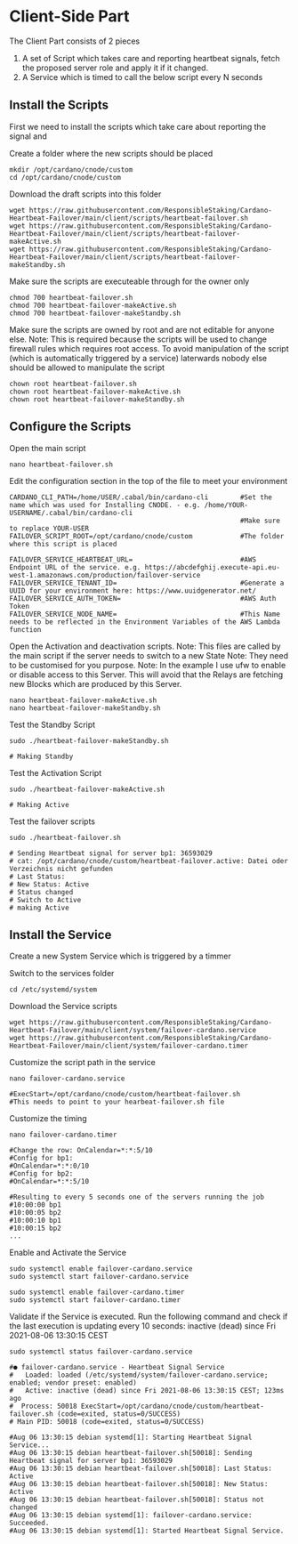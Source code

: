 # Client-Side Part
The Client Part consists of 2 pieces
1. A set of Script which takes care and reporting heartbeat signals, fetch the proposed server role and apply it if it changed.
2. A Service which is timed to call the below script every N seconds


## Install the Scripts
First we need to install the scripts which take care about reporting the signal and

Create a folder where the new scripts should be placed
```
mkdir /opt/cardano/cnode/custom
cd /opt/cardano/cnode/custom
```

Download the draft scripts into this folder
```
wget https://raw.githubusercontent.com/ResponsibleStaking/Cardano-Heartbeat-Failover/main/client/scripts/heartbeat-failover.sh
wget https://raw.githubusercontent.com/ResponsibleStaking/Cardano-Heartbeat-Failover/main/client/scripts/heartbeat-failover-makeActive.sh
wget https://raw.githubusercontent.com/ResponsibleStaking/Cardano-Heartbeat-Failover/main/client/scripts/heartbeat-failover-makeStandby.sh
```
Make sure the scripts are executeable through for the owner only
```
chmod 700 heartbeat-failover.sh
chmod 700 heartbeat-failover-makeActive.sh
chmod 700 heartbeat-failover-makeStandby.sh
```

Make sure the scripts are owned by root and are not editable for anyone else.
Note: This is required because the scripts will be used to change firewall rules which requires root access. To avoid manipulation of the script (which is automatically triggered by a service) laterwards nobody else should be allowed to manipulate the script
```
chown root heartbeat-failover.sh
chown root heartbeat-failover-makeActive.sh
chown root heartbeat-failover-makeStandby.sh
```

## Configure the Scripts
Open the main script
```
nano heartbeat-failover.sh
```

Edit the configuration section in the top of the file to meet your environment
```
CARDANO_CLI_PATH=/home/USER/.cabal/bin/cardano-cli        #Set the name which was used for Installing CNODE. - e.g. /home/YOUR-USERNAME/.cabal/bin/cardano-cli
                                                          #Make sure to replace YOUR-USER
FAILOVER_SCRIPT_ROOT=/opt/cardano/cnode/custom            #The folder where this script is placed

FAILOVER_SERVICE_HEARTBEAT_URL=                           #AWS Endpoint URL of the service. e.g. https://abcdefghij.execute-api.eu-west-1.amazonaws.com/production/failover-service
FAILOVER_SERVICE_TENANT_ID=                               #Generate a UUID for your environment here: https://www.uuidgenerator.net/
FAILOVER_SERVICE_AUTH_TOKEN=                              #AWS Auth Token
FAILOVER_SERVICE_NODE_NAME=                               #This Name needs to be reflected in the Environment Variables of the AWS Lambda function
```

Open the Activation and deactivation scripts.
Note: This files are called by the main script if the server needs to switch to a new State
Note: They need to be customised for you purpose.
Note: In the example I use ufw to enable or disable access to this Server. This will avoid that the Relays are fetching new Blocks which are produced by this Server.
```
nano heartbeat-failover-makeActive.sh
nano heartbeat-failover-makeStandby.sh
```

Test the Standby Script
```
sudo ./heartbeat-failover-makeStandby.sh

# Making Standby
```

Test the Activation Script
```
sudo ./heartbeat-failover-makeActive.sh

# Making Active
```

Test the failover scripts
```
sudo ./heartbeat-failover.sh

# Sending Heartbeat signal for server bp1: 36593029
# cat: /opt/cardano/cnode/custom/heartbeat-failover.active: Datei oder Verzeichnis nicht gefunden
# Last Status:
# New Status: Active
# Status changed
# Switch to Active
# making Active
```

## Install the Service
Create a new System Service which is triggered by a timmer

Switch to the services folder
```
cd /etc/systemd/system
```

Download the Service scripts
```
wget https://raw.githubusercontent.com/ResponsibleStaking/Cardano-Heartbeat-Failover/main/client/system/failover-cardano.service
wget https://raw.githubusercontent.com/ResponsibleStaking/Cardano-Heartbeat-Failover/main/client/system/failover-cardano.timer
```

Customize the script path in the service
```
nano failover-cardano.service

#ExecStart=/opt/cardano/cnode/custom/heartbeat-failover.sh
#This needs to point to your hearbeat-failover.sh file
```

Customize the timing
```
nano failover-cardano.timer

#Change the row: OnCalendar=*:*:5/10
#Config for bp1:
#OnCalendar=*:*:0/10
#Config for bp2:
#OnCalendar=*:*:5/10

#Resulting to every 5 seconds one of the servers running the job
#10:00:00 bp1
#10:00:05 bp2
#10:00:10 bp1
#10:00:15 bp2
...
```

Enable and Activate the Service
```
sudo systemctl enable failover-cardano.service
sudo systemctl start failover-cardano.service

sudo systemctl enable failover-cardano.timer
sudo systemctl start failover-cardano.timer
```

Validate if the Service is executed. Run the following command and check if the last execution is updating every 10 seconds: inactive (dead) since Fri 2021-08-06 13:30:15 CEST
```
sudo systemctl status failover-cardano.service

#● failover-cardano.service - Heartbeat Signal Service
#   Loaded: loaded (/etc/systemd/system/failover-cardano.service; enabled; vendor preset: enabled)
#   Active: inactive (dead) since Fri 2021-08-06 13:30:15 CEST; 123ms ago
#  Process: 50018 ExecStart=/opt/cardano/cnode/custom/heartbeat-failover.sh (code=exited, status=0/SUCCESS)
# Main PID: 50018 (code=exited, status=0/SUCCESS)

#Aug 06 13:30:15 debian systemd[1]: Starting Heartbeat Signal Service...
#Aug 06 13:30:15 debian heartbeat-failover.sh[50018]: Sending Heartbeat signal for server bp1: 36593029
#Aug 06 13:30:15 debian heartbeat-failover.sh[50018]: Last Status: Active
#Aug 06 13:30:15 debian heartbeat-failover.sh[50018]: New Status: Active
#Aug 06 13:30:15 debian heartbeat-failover.sh[50018]: Status not changed
#Aug 06 13:30:15 debian systemd[1]: failover-cardano.service: Succeeded.
#Aug 06 13:30:15 debian systemd[1]: Started Heartbeat Signal Service.
```
